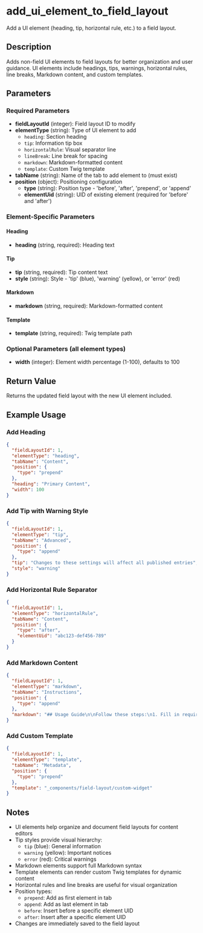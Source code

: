# add_ui_element_to_field_layout

Add a UI element (heading, tip, horizontal rule, etc.) to a field layout.

## Description

Adds non-field UI elements to field layouts for better organization and user guidance. UI elements include headings, tips, warnings, horizontal rules, line breaks, Markdown content, and custom templates.

## Parameters

### Required Parameters

- **fieldLayoutId** (integer): Field layout ID to modify
- **elementType** (string): Type of UI element to add
  - `heading`: Section heading
  - `tip`: Information tip box
  - `horizontalRule`: Visual separator line
  - `lineBreak`: Line break for spacing
  - `markdown`: Markdown-formatted content
  - `template`: Custom Twig template
- **tabName** (string): Name of the tab to add element to (must exist)
- **position** (object): Positioning configuration
  - **type** (string): Position type - 'before', 'after', 'prepend', or 'append'
  - **elementUid** (string): UID of existing element (required for 'before' and 'after')

### Element-Specific Parameters

#### Heading
- **heading** (string, required): Heading text

#### Tip
- **tip** (string, required): Tip content text
- **style** (string): Style - 'tip' (blue), 'warning' (yellow), or 'error' (red)

#### Markdown
- **markdown** (string, required): Markdown-formatted content

#### Template
- **template** (string, required): Twig template path

### Optional Parameters (all element types)

- **width** (integer): Element width percentage (1-100), defaults to 100

## Return Value

Returns the updated field layout with the new UI element included.

## Example Usage

### Add Heading

```json
{
  "fieldLayoutId": 1,
  "elementType": "heading",
  "tabName": "Content",
  "position": {
    "type": "prepend"
  },
  "heading": "Primary Content",
  "width": 100
}
```

### Add Tip with Warning Style

```json
{
  "fieldLayoutId": 1,
  "elementType": "tip",
  "tabName": "Advanced",
  "position": {
    "type": "append"
  },
  "tip": "Changes to these settings will affect all published entries",
  "style": "warning"
}
```

### Add Horizontal Rule Separator

```json
{
  "fieldLayoutId": 1,
  "elementType": "horizontalRule",
  "tabName": "Content",
  "position": {
    "type": "after",
    "elementUid": "abc123-def456-789"
  }
}
```

### Add Markdown Content

```json
{
  "fieldLayoutId": 1,
  "elementType": "markdown",
  "tabName": "Instructions",
  "position": {
    "type": "append"
  },
  "markdown": "## Usage Guide\n\nFollow these steps:\n1. Fill in required fields\n2. Review content\n3. Publish"
}
```

### Add Custom Template

```json
{
  "fieldLayoutId": 1,
  "elementType": "template",
  "tabName": "Metadata",
  "position": {
    "type": "prepend"
  },
  "template": "_components/field-layout/custom-widget"
}
```

## Notes

- UI elements help organize and document field layouts for content editors
- Tip styles provide visual hierarchy:
  - `tip` (blue): General information
  - `warning` (yellow): Important notices
  - `error` (red): Critical warnings
- Markdown elements support full Markdown syntax
- Template elements can render custom Twig templates for dynamic content
- Horizontal rules and line breaks are useful for visual organization
- Position types:
  - `prepend`: Add as first element in tab
  - `append`: Add as last element in tab
  - `before`: Insert before a specific element UID
  - `after`: Insert after a specific element UID
- Changes are immediately saved to the field layout
